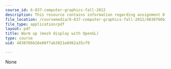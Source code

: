 ```yaml
---
course_id: 6-837-computer-graphics-fall-2012
description: This resource contains information regarding assignment 0.
file_location: /coursemedia/6-837-computer-graphics-fall-2012/4830766b16e08f7ab3821e6962a35cf9_MIT6_837F12_assn0.pdf
file_type: application/pdf
layout: pdf
title: Warm up (mesh display with OpenGL)
type: course
uid: 4830766b16e08f7ab3821e6962a35cf9

---
```

None